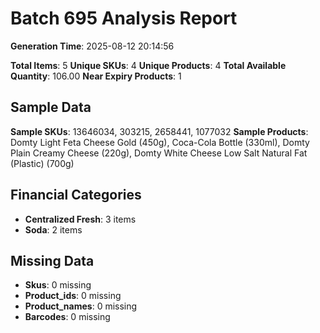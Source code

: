 # Batch 695 Analysis Report

**Generation Time**: 2025-08-12 20:14:56

**Total Items**: 5
**Unique SKUs**: 4
**Unique Products**: 4
**Total Available Quantity**: 106.00
**Near Expiry Products**: 1

## Sample Data
**Sample SKUs**: 13646034, 303215, 2658441, 1077032
**Sample Products**: Domty Light Feta Cheese Gold (450g), Coca-Cola Bottle (330ml), Domty Plain Creamy Cheese (220g), Domty White Cheese Low Salt Natural Fat (Plastic) (700g)

## Financial Categories
- **Centralized Fresh**: 3 items
- **Soda**: 2 items

## Missing Data
- **Skus**: 0 missing
- **Product_ids**: 0 missing
- **Product_names**: 0 missing
- **Barcodes**: 0 missing
